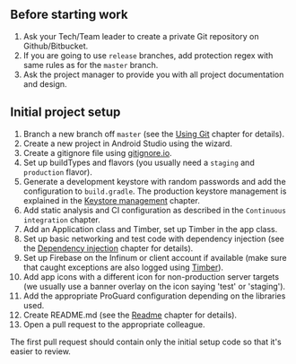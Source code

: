 ## Before starting work

1. Ask your Tech/Team leader to create a private Git repository on Github/Bitbucket.
2. If you are going to use `release` branches, add protection regex with same rules as for the `master` branch.
3. Ask the project manager to provide you with all project documentation and design.

## Initial project setup

1. Branch a new branch off `master` (see the [Using Git](/books/android/building-quality-apps/using-git) chapter for details).
2. Create a new project in Android Studio using the wizard.
3. Create a gitignore file using [gitignore.io](https://www.gitignore.io/).
4. Set up buildTypes and flavors (you usually need a `staging` and `production` flavor).
5. Generate a development keystore with random passwords and add the configuration to `build.gradle`. The production keystore management is explained in the [Keystore management](/books/android/common-android/keystore-management) chapter.
6. Add static analysis and CI configuration as described in the `Continuous integration` chapter.
7. Add an Application class and Timber, set up Timber in the app class.
8. Set up basic networking and test code with dependency injection (see the [Dependency injection](/books/android/project-structure/dependency-injection) chapter for details).
9. Set up Firebase on the Infinum or client account if available (make sure that caught exceptions are also logged using [Timber](https://github.com/JakeWharton/timber)).
10. Add app icons with a different icon for non-production server targets (we usually use a banner overlay on the icon saying 'test' or 'staging').
11. Add the appropriate ProGuard configuration depending on the libraries used.
12. Create README.md (see the [Readme](/books/android/internal-section/project-readme) chapter for details). 
13. Open a pull request to the appropriate colleague.

The first pull request should contain only the initial setup code so that it's easier to review.
